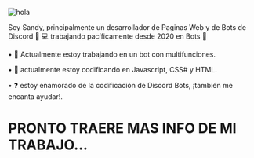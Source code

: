 ![hola](https://user-images.githubusercontent.com/57968772/127706471-748d5ef1-4eba-47da-bf97-975a9b5dfd21.gif)

Soy Sandy, principalmente un desarrollador de Paginas Web y de Bots de Discord 👨 💻 trabajando pacíficamente desde 2020 en Bots 🚀

• 🔭 Actualmente estoy trabajando en un bot con multifunciones.

• 🌱 actualmente estoy codificando en Javascript, CSS# y HTML.

• ❓ estoy enamorado de la codificación de Discord Bots, ¡también me encanta ayudar!.

# PRONTO TRAERE MAS INFO DE MI TRABAJO...
